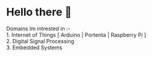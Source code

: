 # Hello there  👋

Domains Im intrested in :- 
<br>1. Internet of Things [ Arduino | Portenta | Raspberry Pi ]
<br>2. Digital Signal Processing 
<br>3. Embedded Systems 


